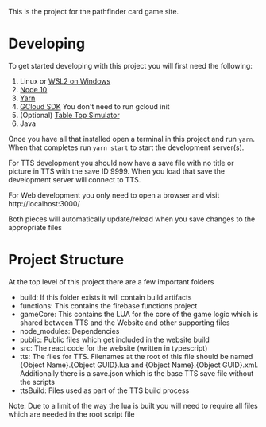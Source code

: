This is the project for the pathfinder card game site.

# Developing
To get started developing with this project you will first need the following:
1. Linux or [WSL2 on Windows](https://docs.microsoft.com/en-us/windows/wsl/wsl2-index)
1. [Node 10](https://nodejs.org/dist/latest-v10.x/)
1. [Yarn](https://yarnpkg.com/)
1. [GCloud SDK](https://cloud.google.com/sdk/install) You don't need to run gcloud init
1. (Optional) [Table Top Simulator](https://store.steampowered.com/app/286160/Tabletop_Simulator/)
1. Java 

Once you have all that installed open a terminal in this project and run `yarn`. When that completes run `yarn start` to start the development server(s).

For TTS development you should now have a save file with no title or picture in TTS with the save ID 9999. When you load that save the development server will connect to TTS.

For Web development you only need to open a browser and visit http://localhost:3000/

Both pieces will automatically update/reload when you save changes to the appropriate files

# Project Structure
At the top level of this project there are a few important folders
* build: If this folder exists it will contain build artifacts
* functions: This contains the firebase functions project
* gameCore: This contains the LUA for the core of the game logic which is shared between TTS and the Website and other supporting files
* node_modules: Dependencies
* public: Public files which get included in the website build
* src: The react code for the website (written in typescript)
* tts: The files for TTS. Filenames at the root of this file should be named {Object Name}.{Object GUID}.lua and {Object Name}.{Object GUID}.xml. Additionally there is a save.json which is the base TTS save file without the scripts
* ttsBuild: Files used as part of the TTS build process

Note: Due to a limit of the way the lua is built you will need to require all files which are needed in the root script file
